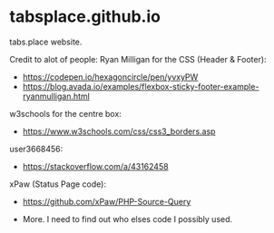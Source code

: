 # tabsplace.github.io
tabs.place website.

Credit to alot of people:
Ryan Milligan for the CSS (Header & Footer):
 - https://codepen.io/hexagoncircle/pen/yvxyPW
 - https://blog.avada.io/examples/flexbox-sticky-footer-example-ryanmulligan.html

w3schools for the centre box:
  - https://www.w3schools.com/css/css3_borders.asp

user3668456:
  - https://stackoverflow.com/a/43162458

xPaw (Status Page code):
 - https://github.com/xPaw/PHP-Source-Query

+ More. I need to find out who elses code I possibly used.
